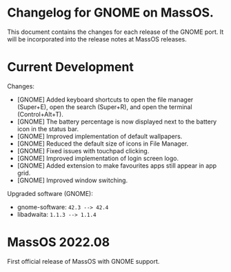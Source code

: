 # Changelog for GNOME on MassOS.
This document contains the changes for each release of the GNOME port. It will be incorporated into the release notes at MassOS releases.

# Current Development
Changes:

- [GNOME] Added keyboard shortcuts to open the file manager (Super+E), open the search (Super+R), and open the terminal (Control+Alt+T).
- [GNOME] The battery percentage is now displayed next to the battery icon in the status bar.
- [GNOME] Improved implementation of default wallpapers.
- [GNOME] Reduced the default size of icons in File Manager.
- [GNOME] Fixed issues with touchpad clicking.
- [GNOME] Improved implementation of login screen logo. 
- [GNOME] Added extension to make favourites apps still appear in app grid. 
- [GNOME] Improved window switching. 

Upgraded software (GNOME):

- gnome-software: `42.3 --> 42.4`
- libadwaita: `1.1.3 --> 1.1.4`

# MassOS 2022.08
First official release of MassOS with GNOME support.
